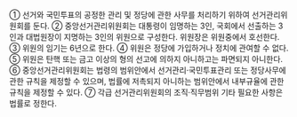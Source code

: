 ① 선거와 국민투표의 공정한 관리 및 정당에 관한 사무를 처리하기 위하여 선거관리위원회를 둔다.
② 중앙선거관리위원회는 대통령이 임명하는 3인, 국회에서 선출하는 3인과 대법원장이 지명하는 3인의 위원으로 구성한다. 위원장은 위원중에서 호선한다.
③ 위원의 임기는 6년으로 한다.
④ 위원은 정당에 가입하거나 정치에 관여할 수 없다.
⑤ 위원은 탄핵 또는 금고 이상의 형의 선고에 의하지 아니하고는 파면되지 아니한다.
⑥ 중앙선거관리위원회는 법령의 범위안에서 선거관리·국민투표관리 또는 정당사무에 관한 규칙을 제정할 수 있으며, 법률에 저촉되지 아니하는 범위안에서 내부규율에 관한 규칙을 제정할 수 있다.
⑦ 각급 선거관리위원회의 조직·직무범위 기타 필요한 사항은 법률로 정한다.

